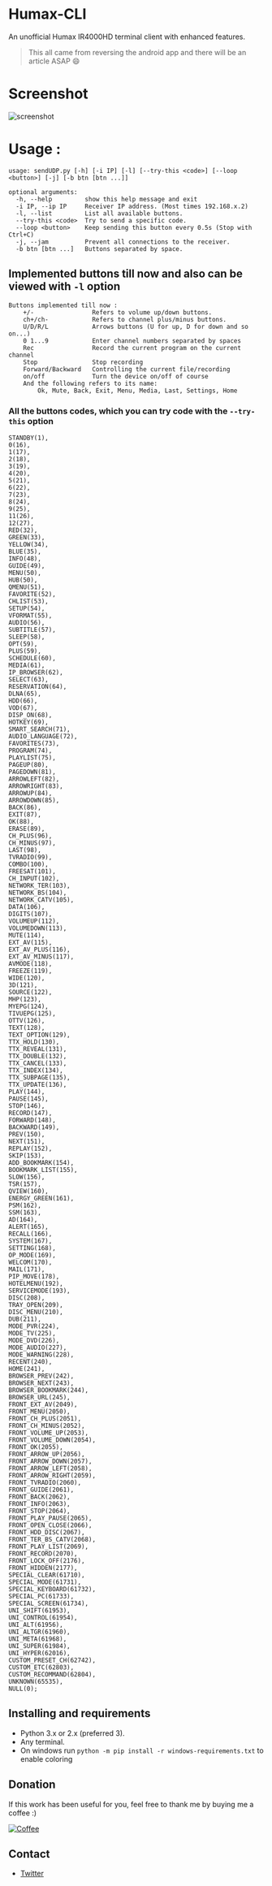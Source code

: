 # Humax-CLI
An unofficial Humax IR4000HD terminal client with enhanced features.
> This all came from reversing the android app and there will be an article ASAP :smile:

# Screenshot
![screenshot](https://github.com/D4Vinci/Humax-CLI/blob/master/screenshots/1.png)

# Usage :
```
usage: sendUDP.py [-h] [-i IP] [-l] [--try-this <code>] [--loop <button>] [-j] [-b btn [btn ...]]

optional arguments:
  -h, --help         show this help message and exit
  -i IP, --ip IP     Receiver IP address. (Most times 192.168.x.2)
  -l, --list         List all available buttons.
  --try-this <code>  Try to send a specific code.
  --loop <button>    Keep sending this button every 0.5s (Stop with Ctrl+C)
  -j, --jam          Prevent all connections to the receiver.
  -b btn [btn ...]   Buttons separated by space.

```

## Implemented buttons till now and also can be viewed with `-l` option
```
Buttons implemented till now :
    +/-                Refers to volume up/down buttons.
    ch+/ch-            Refers to channel plus/minus buttons.
    U/D/R/L            Arrows buttons (U for up, D for down and so on...)
    0 1...9            Enter channel numbers separated by spaces
    Rec                Record the current program on the current channel
    Stop               Stop recording
    Forward/Backward   Controlling the current file/recording
    on/off             Turn the device on/off of course
    And the following refers to its name:
        Ok, Mute, Back, Exit, Menu, Media, Last, Settings, Home

```

### All the buttons codes, which you can try code with the `--try-this` option
```
STANDBY(1),
0(16),
1(17),
2(18),
3(19),
4(20),
5(21),
6(22),
7(23),
8(24),
9(25),
11(26),
12(27),
RED(32),
GREEN(33),
YELLOW(34),
BLUE(35),
INFO(48),
GUIDE(49),
MENU(50),
HUB(50),
QMENU(51),
FAVORITE(52),
CHLIST(53),
SETUP(54),
VFORMAT(55),
AUDIO(56),
SUBTITLE(57),
SLEEP(58),
OPT(59),
PLUS(59),
SCHEDULE(60),
MEDIA(61),
IP_BROWSER(62),
SELECT(63),
RESERVATION(64),
DLNA(65),
HDD(66),
VOD(67),
DISP_ON(68),
HOTKEY(69),
SMART_SEARCH(71),
AUDIO_LANGUAGE(72),
FAVORITES(73),
PROGRAM(74),
PLAYLIST(75),
PAGEUP(80),
PAGEDOWN(81),
ARROWLEFT(82),
ARROWRIGHT(83),
ARROWUP(84),
ARROWDOWN(85),
BACK(86),
EXIT(87),
OK(88),
ERASE(89),
CH_PLUS(96),
CH_MINUS(97),
LAST(98),
TVRADIO(99),
COMBO(100),
FREESAT(101),
CH_INPUT(102),
NETWORK_TER(103),
NETWORK_BS(104),
NETWORK_CATV(105),
DATA(106),
DIGITS(107),
VOLUMEUP(112),
VOLUMEDOWN(113),
MUTE(114),
EXT_AV(115),
EXT_AV_PLUS(116),
EXT_AV_MINUS(117),
AVMODE(118),
FREEZE(119),
WIDE(120),
3D(121),
SOURCE(122),
MHP(123),
MYEPG(124),
TIVUEPG(125),
OTTV(126),
TEXT(128),
TEXT_OPTION(129),
TTX_HOLD(130),
TTX_REVEAL(131),
TTX_DOUBLE(132),
TTX_CANCEL(133),
TTX_INDEX(134),
TTX_SUBPAGE(135),
TTX_UPDATE(136),
PLAY(144),
PAUSE(145),
STOP(146),
RECORD(147),
FORWARD(148),
BACKWARD(149),
PREV(150),
NEXT(151),
REPLAY(152),
SKIP(153),
ADD_BOOKMARK(154),
BOOKMARK_LIST(155),
SLOW(156),
TSR(157),
QVIEW(160),
ENERGY_GREEN(161),
PSM(162),
SSM(163),
AD(164),
ALERT(165),
RECALL(166),
SYSTEM(167),
SETTING(168),
OP_MODE(169),
WELCOM(170),
MAIL(171),
PIP_MOVE(178),
HOTELMENU(192),
SERVICEMODE(193),
DISC(208),
TRAY_OPEN(209),
DISC_MENU(210),
DUB(211),
MODE_PVR(224),
MODE_TV(225),
MODE_DVD(226),
MODE_AUDIO(227),
MODE_WARNING(228),
RECENT(240),
HOME(241),
BROWSER_PREV(242),
BROWSER_NEXT(243),
BROWSER_BOOKMARK(244),
BROWSER_URL(245),
FRONT_EXT_AV(2049),
FRONT_MENU(2050),
FRONT_CH_PLUS(2051),
FRONT_CH_MINUS(2052),
FRONT_VOLUME_UP(2053),
FRONT_VOLUME_DOWN(2054),
FRONT_OK(2055),
FRONT_ARROW_UP(2056),
FRONT_ARROW_DOWN(2057),
FRONT_ARROW_LEFT(2058),
FRONT_ARROW_RIGHT(2059),
FRONT_TVRADIO(2060),
FRONT_GUIDE(2061),
FRONT_BACK(2062),
FRONT_INFO(2063),
FRONT_STOP(2064),
FRONT_PLAY_PAUSE(2065),
FRONT_OPEN_CLOSE(2066),
FRONT_HDD_DISC(2067),
FRONT_TER_BS_CATV(2068),
FRONT_PLAY_LIST(2069),
FRONT_RECORD(2070),
FRONT_LOCK_OFF(2176),
FRONT_HIDDEN(2177),
SPECIAL_CLEAR(61710),
SPECIAL_MODE(61731),
SPECIAL_KEYBOARD(61732),
SPECIAL_PC(61733),
SPECIAL_SCREEN(61734),
UNI_SHIFT(61953),
UNI_CONTROL(61954),
UNI_ALT(61956),
UNI_ALTGR(61960),
UNI_META(61968),
UNI_SUPER(61984),
UNI_HYPER(62016),
CUSTOM_PRESET_CH(62742),
CUSTOM_ETC(62803),
CUSTOM_RECOMMAND(62804),
UNKNOWN(65535),
NULL(0);
```
## Installing and requirements
- Python 3.x or 2.x (preferred 3).
- Any terminal.
- On windows run `python -m pip install -r windows-requirements.txt` to enable coloring

## Donation
If this work has been useful for you, feel free to thank me by buying me a coffee :)

[![Coffee](https://www.buymeacoffee.com/assets/img/custom_images/orange_img.png)](https://buymeacoffee.com/d4vinci)

## Contact
- [Twitter](https://twitter.com/D4Vinci1)
